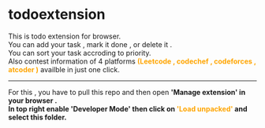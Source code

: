 # todoextension
This is todo extension for browser. <br> 
You can add your task , mark it done , or delete it .<br>
You can sort your task accroding to priority.<br>
Also contest information of 4 platforms <b style="color:orange">(Leetcode , codechef , codeforces , atcoder )</b> availble in just one click.<br>
<hr>
For this , you have to pull this repo and then open <b>'Manage extension'<b> in your browser .<br>
In top right <b>enable 'Developer Mode'</b> then click on <b style="color:orange">'Load unpacked'</b> and select this folder.
